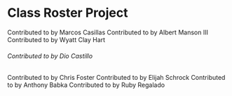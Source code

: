 # Class Roster Project

Contributed to by Marcos Casillas
Contributed to by Albert Manson III
Contributed to by Wyatt Clay Hart
###### Contributed to by Dio Castillo
Contributed to by Chris Foster
Contributed to by Elijah Schrock
Contributed to by Anthony Babka
Contributed to by Ruby Regalado
